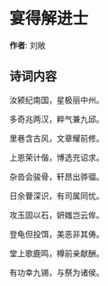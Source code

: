 # 宴得解进士

**作者**: 刘敞

## 诗词内容

汝颍纪南国，星极丽中州。

多奇兆两汉，粹气兼九邱。

里巷含古风，文章耀前修。

上恩荣计偕，博选充诏求。

杂沓会骏骨，轩昂出骅骝。

日余瞢深识，有司属同忧。

攻玉固以石，妍媸岂云侔。

登龟但投饵，美恶非其俦。

堂上歌鹿鸣，樽前亲献酬。

有功幸九锡，与祭为诸侯。

